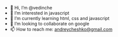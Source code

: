 - 👋 Hi, I’m @vedinche
- 👀 I’m interested in javascript
- 🌱 I’m currently learning html, css and javascript
- 💞️ I’m looking to collaborate on google
- 📫 How to reach me: andreycheshko@gmail.com

<!---
vedinche/vedinche is a ✨ special ✨ repository because its `README.md` (this file) appears on your GitHub profile.
You can click the Preview link to take a look at your changes.
--->
